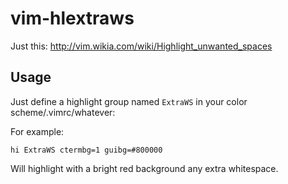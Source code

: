 vim-hlextraws
=============

Just this: http://vim.wikia.com/wiki/Highlight_unwanted_spaces

Usage
-----
Just define a highlight group named `ExtraWS` in your color scheme/.vimrc/whatever:

For example:
```viml
hi ExtraWS ctermbg=1 guibg=#800000
```
Will highlight with a bright red background any extra whitespace.
